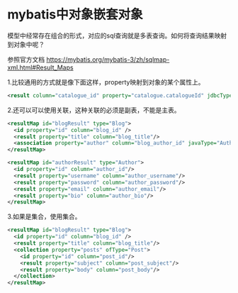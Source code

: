 <!--
 * @Descripttion: 
 * @Author: guox
 * @Date: 2020-07-28 18:40:12
 * @LastEditors: guox
-->
# mybatis中对象嵌套对象

模型中经常存在组合的形式，对应的sql查询就是多表查询。如何将查询结果映射到对象中呢？

参照官方文档 https://mybatis.org/mybatis-3/zh/sqlmap-xml.html#Result_Maps

1.比较通用的方式就是像下面这样，property映射到对象的某个属性上。

~~~xml
<result column="catalogue_id" property="catalogue.catalogueId" jdbcType="VARCHAR"/>
~~~



2.还可以可以使用<association>关联，这种关联的必须是副表，不能是主表。

~~~xml
<resultMap id="blogResult" type="Blog">
  <id property="id" column="blog_id" />
  <result property="title" column="blog_title"/>
  <association property="author" column="blog_author_id" javaType="Author" resultMap="authorResult"/>
</resultMap>

<resultMap id="authorResult" type="Author">
  <id property="id" column="author_id"/>
  <result property="username" column="author_username"/>
  <result property="password" column="author_password"/>
  <result property="email" column="author_email"/>
  <result property="bio" column="author_bio"/>
</resultMap>
~~~

3.如果是集合，使用<collection>集合。

~~~xml
<resultMap id="blogResult" type="Blog">
  <id property="id" column="blog_id" />
  <result property="title" column="blog_title"/>
  <collection property="posts" ofType="Post">
    <id property="id" column="post_id"/>
    <result property="subject" column="post_subject"/>
    <result property="body" column="post_body"/>
  </collection>
</resultMap>
~~~

